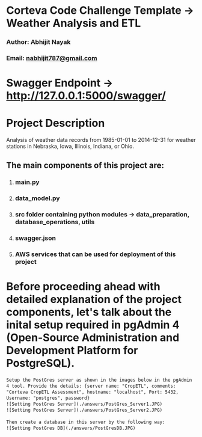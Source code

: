 # Corteva Code Challenge Template -> Weather Analysis and ETL
### Author: Abhijit Nayak
### Email: nabhijit787@gmail.com
# Swagger Endpoint -> http://127.0.0.1:5000/swagger/


# Project Description
Analysis of weather data records from 1985-01-01 to 2014-12-31 for weather stations in Nebraska, Iowa, Illinois, Indiana, or Ohio.

## The main components of this project are:
1. ### main.py
2. ### data_model.py
3. ### src folder containing python modules -> data_preparation, database_operations, utils
4. ### swagger.json
5. ### AWS services that can be used for deployment of this project

# Before proceeding ahead with detailed explanation of the project components, let's talk about the inital setup required in pgAdmin 4 (Open-Source Administration and Development Platform for PostgreSQL).
    Setup the PostGres server as shown in the images below in the pgAdmin 4 tool. Provide the details: {server name: "CropETL", comments: "Corteva CropETL Assessment", hostname: "localhost", Port: 5432, Username: "postgres", password}
    ![Setting PostGres Server](./answers/PostGres_Server1.JPG)
    ![Setting PostGres Server](./answers/PostGres_Server2.JPG)

    Then create a database in this server by the following way:
    ![Setting PostGres DB](./answers/PostGresDB.JPG)

<!-- # main.py - ETL
    main.py runs the ETL part of the process 
* ### Data Extraction- extract.py:
    1. This part extracts the data we need from https://github.com/corteva/code-challenge-template/tree/main/wx_data and saves it into our local file directory as .txt files

   2.  
        * **get_data()** - calls the URL to extract the text from the page
        * **parse_html()** - takes in the HTML text and collects all the file names necessary to be processed and gives us a collection of file names we can use to capture the text in the files.
        * **get_data_save()** - this function utilizes the collection created by previous function make requests to get the data from https://raw.githubusercontent.com/ repo, utilizes pandas to save the data into a csv file in the folder path.
        * Once we run the data extraction we should have all the files in our folder path under raw_files
        
        
              raw_files extracted from github repository
    ![Getting Started](./images/raw_files.png)

* ### Data Transformation and analysis - transform.py:

    1. This part is done using Apache Spark engine. We utilize the .txt files created, instatiate a Sparksession to create a spark dataframe
    *     raw_files read into a spark dataframe
    ![Getting Started](./images/csv_show.png)

    2. The txt-file based data frame (with raw data) is cleansed and transformed with applying approriate data types replacing missing vales with NULLS and creating a key that will act as a unique identifier.
    *     w_key: A combination of date and region
    *     raw data after cleansing
    ![Getting Started](./images/transform_show.png)
    *     schema
    ![Getting Started](./images/schema.png)

    3. The cleansed data set is used for performing calculations and aggregations.
    *     aggregated data by year and region
    ![Getting Started](./images/agg.png)

    4. We sink the two datasets back into a different folder as .csv files, which is used to insert into a database and expose the data via an API.
    
    ![Getting Started](./images/enriched.png)

    5. The SQL for the questions asked below are part of function **aggregated_dataset()**

           a. Average maximum temperature by year and station (in degrees Celsius)
           b. Average minimum temperature by year and station (in degrees Celsius)
           c. Total accumulated precipitation by year and station (in centimeters)
            

* ### Databse - SQLite - database_read_write.py: 

    1.  **SQLite** database is used as it's easy to spin it up, lightweight and works seamless with native python.

    2. We have a **DbWrite** class that spins up a database in SQLite and different methods in the DbWrite class perform DDL, DML, DCL operations.
    ![Getting Started](./images/db.png)

    3. We have two (**create_aggregate_table()** and **create_transformed_table()**) methods that create the tables one for the transformed data one for the the calculated data.

    4. The two tables are created under the database (**WeatherData.db**) that was spin up while instatiating the DbWrite class.
     ![Getting Started](./images/tb.png)

    ### Table Design: 

    1. There are two tables that hold the data at two different grain levels
        * **weather_transformed**: The data is similar to the raw data (.txt) where it has the lowest grain level i.e weather recorded per day and other respective attributes. Additional attributes like **w_key**, **file_name** are used for unique constraint, if we run the same operation twice it will throw an error and not create duplication within the table.
        * **weather_aggregate**: This table answers the following 3 questions grouped by year and weather station region. Hence the grain level of this data is different to the **weather_transformed** table.
        **aggregated_dataset()** function in **transform.py** contains the logic that populates the table **weather_aggregate**.
            * Average maximum temperature by year and station (in degrees Celsius)
           *  Average minimum temperature by year and station (in degrees Celsius)
            * Total accumulated precipitation by year and station (in centimeters)
    2. Further non-clustered indexing can be done on **station code/region** if we determine any use case for joins between the two tables.
    3. A non-clustered index can be designed on columns like **temperature_recorded_date**,**region**,**avg_year** from both the tables as they are used in query parameters in API, This will help seek the results quicker as the volume of data increases.
    4. For any **NULL** value in maximum temperature, minimum temperature or precipitation recorded for a particular date, we identify it as 0 to calculate the average.
        
           Data from table weather_transformed
        ![Getting Started](./images/wt_db.png)
                    
           Data from table weather_aggregate
        ![Getting Started](./images/wa_db.png)

    4. The data in these tables is used to expose it via. an API
    
# app.py - REST API
  
  * Flask API will run on: http://127.0.0.1:5000/

  * Flask documentation: https://flask.palletsprojects.com/en/2.2.x/

  
  * There are 6 GET methods designed to fetch data from the database based on query parameters, currently designed to run only on the host we run the flask app.
    1. **api_get_weather_form_data(lower,upper)** 
         
         a. This function retrieves data from the database table **weather_transformed** which contains the raw cleansed data based on lower page bound and upper page bound. 
         
         b. The query used to fetch the data comes from the function **get_transformed_data(lower, upper)**.

         c. This function will only retrieve <= 100 rows based on upper and lower limit including to support pagination of the GET method. This will also help with the performance of the API to fetch results quickly.

         d. URL: http://127.0.0.1:5000/api/weather/1/100 , 1 and 100 represent the upper and lower bound results per page, these numbers can be changed in intervals of 100. Note: if the interval is set > 100 the query still shows 100  results.

         ![Getting Started](./images/weather_api.png)

    2. **api_get_weather_agg_data(lower,upper)** 
         
         a. This function retrieves data from the database table **weather_aggregate** which contains the calculated data based on lower page bound and upper page bound. 
         
         b. The query used to fetch the data comes from the function **get_aggregate_data(lower, upper)**.

         c. This function will only retrieve <= 100 rows based on upper and lower limit including to support pagination of the GET method. This will also help with the performance of the API to fetch results quickly.

         d. URL: http://127.0.0.1:5000/api/weather/stats/1/100 , 1 and 100 represent the upper and lower bound results per page, these numbers can be changed in intervals of 100. Note: if the interval is set > 100 the query still shows 100  results.

        ![Getting Started](./images/wa-api.png)

    3. **api_get_transf_count()** 
         
         a. This function retrieves the toal data count from the database table **weather_transformed** which contains the calculated data, This can help with how many times you may to make a call to the API to fetch all the results. 
         
         b. The query used to fetch the data comes from the function **get_count_transf()**.

         c. This function will only retrieve 1 row - that is the count from the table in the database. 

         d. URL: http://127.0.0.1:5000/api/weather/transf/count 

         ![Getting Started](./images/t_count.png)

    4. **api_get_aggr_count()** 
         
         a. This function retrieves the toal data count from the database table **weather_aggregate** which contains the calculated data, This can help with how many times you may to make a call to the API to fetch all the results. 
         
         b. The query used to fetch the data comes from the function **data = db.get_count_agg()**.

         c. This function will only retrieve 1 row - that is the count from the table in the database. 

         d. URL: http://127.0.0.1:5000/api/weather/agg/count

         ![Getting Started](./images/a_count.png)

    5. **api_get_weather_form_data_yr_reg(region,temperature_recorded_date)** 
         
         a. This function retrieves data from the database table **weather_transformed** which contains the raw cleansed data based the temperature recorded date and station/region. 
         
         b. The query used to fetch the data comes from the function **get_transformed_data_by_region_date(region,temperature_recorded_date)**.

         c. This function will only retrieve 1 row - all attributes from the day the temperature has been recorded and station/region.

         d. URL:  http://127.0.0.1:5000/api/weather/filter/USC00336196/1985-04-10 ,**USC00336196** represents the station/region parameter and **1985-04-10** represents the day temperature has been recorded.

         ![Getting Started](./images/ff.png)
    
    5. **api_get_weather_agg_data_yr_reg(avg_year,region)** 
         
         a. This function retrieves data from the database table **weather_transformed** which contains the raw cleansed data based the temperature recorded date and station/region. 
         
         b. The query used to fetch the data comes from the function **get_aggregate_data_by_region_year(avg_year,region)**.

         c. This function will only retrieve 1 row - all attributes from the day the temperature has been recorded and station/region.

         d. URL:  http://127.0.0.1:5000/api/weather/stats/filter/1995/USC00132977 ,**USC00132977** represents the station/region parameter and **1995** represents the year the averages of temperature and the total precipitation are calculated.

         ![Getting Started](./images/af.png)

    ### The api can be run from CLI using the below command or executing the **app.py** file 
        flask --app app run


# AWS services that can be used for deployment of this project

* **Amazon EC2**: EC2 is a web service that provides resizable compute capacity in the cloud. EC2 can be used to create a virtual machine to run Flask, the database, and the data ingestion code.

* **Amazon RDS**: Amazon RDS is a managed relational database service that provides an easy-to-set-up, operate, and scale database in the cloud. Amazon RDS can be used to deploy a database that can fetch data to publish in the API and connect with Flask.

* **Amazon S3**: Amazon S3 is an object storage service that can be used to store large amounts of data in the cloud.  Amazon S3 can store files and data that are accessed by the data ingestion code.

* **Amazon API Gateway**: Amazon API Gateway is a fully managed service that makes it easy for developers to create, publish, maintain, monitor, and secure APIs at any scale. Hence, Amazon API Gateway can be used  to deploy the API.

* **AWS Lambda**: AWS Lambda is a serverless compute service that lets you run code without provisioning or managing servers. AWS Lambda can be used to schedule the data ingestion code written in Python and Apache Spark to run at specific times.

* **Apache Spark on Amazon EMR**: Amazon EMR is a managed cluster platform that simplifies running big data frameworks, such as Apache Spark and Apache Hadoop, on AWS. Amazon EMR can be used to deploy Apache Spark and run the data ingestion code.

* **AWS Identity and Access Management (IAM)**: AWS IAM is a web service that helps you securely control access to AWS resources. AWS IAM can be used to create and manage AWS users and groups, and to control access to the API, database, and data ingestion code.



    -->
